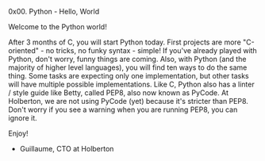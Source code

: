 0x00. Python - Hello, World

Welcome to the Python world!

After 3 months of C, you will start Python today.
First projects are more "C-oriented" - no tricks, no funky syntax - simple!
If you've already played with Python, don't worry, funny things are coming.
Also, with Python (and the majority of higher level languages), you will find ten ways to do the same thing. Some tasks are expecting only one implementation, but other tasks will have multiple possible implementations.
Like C, Python also has a linter / style guide like Betty, called PEP8, also now known as PyCode. At Holberton, we are not using PyCode (yet) because it's stricter than PEP8. Don't worry if you see a warning when you are running PEP8, you can ignore it.

Enjoy!

- Guillaume, CTO at Holberton
